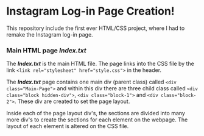 # Instagram Log-in Page Creation!
This repository include the first ever HTML/CSS project, where I had to remake the Instagram log-in page.

### Main HTML page **_Index.txt_**
The **_Index.txt_** is the main HTML file. The page links into the CSS file by the link ```<link rel="stylesheet" href="style.css">``` in the header.

The **_Index.txt_** page contains one main div (parent class) called ```<div class="Main-Page">``` and within this div there are three child class called ```<div class="block hidden-div">```, ```<div class="block-1">``` and ```<div class="block-2">```. These div are created to set the page layout.

Inside each of the page layout div's, the sections are divided into many more div's to create the sections for each element on the webpage. The layout of each element is altered on the CSS file.
